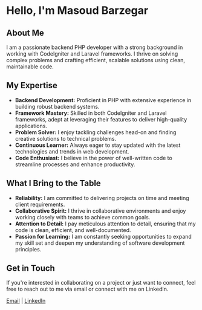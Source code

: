# Hello, I'm Masoud Barzegar

## About Me
I am a passionate backend PHP developer with a strong background in working with CodeIgniter and Laravel frameworks. I thrive on solving complex problems and crafting efficient, scalable solutions using clean, maintainable code.

## My Expertise
- **Backend Development:** Proficient in PHP with extensive experience in building robust backend systems.
- **Framework Mastery:** Skilled in both CodeIgniter and Laravel frameworks, adept at leveraging their features to deliver high-quality applications.
- **Problem Solver:** I enjoy tackling challenges head-on and finding creative solutions to technical problems.
- **Continuous Learner:** Always eager to stay updated with the latest technologies and trends in web development.
- **Code Enthusiast:** I believe in the power of well-written code to streamline processes and enhance productivity.

## What I Bring to the Table
- **Reliability:** I am committed to delivering projects on time and meeting client requirements.
- **Collaborative Spirit:** I thrive in collaborative environments and enjoy working closely with teams to achieve common goals.
- **Attention to Detail:** I pay meticulous attention to detail, ensuring that my code is clean, efficient, and well-documented.
- **Passion for Learning:** I am constantly seeking opportunities to expand my skill set and deepen my understanding of software development principles.

## Get in Touch
If you're interested in collaborating on a project or just want to connect, feel free to reach out to me via email or connect with me on LinkedIn.

[Email](mailto:masood.barzegar@gmail.com) | [LinkedIn](https://www.linkedin.com/in/)
